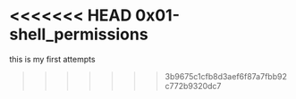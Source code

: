 <<<<<<< HEAD
0x01-shell_permissions
=======
 this is my   first attempts 
>>>>>>> 3b9675c1cfb8d3aef6f87a7fbb92c772b9320dc7
